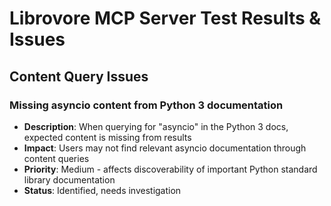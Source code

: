 # Librovore MCP Server Test Results & Issues

## Content Query Issues

### Missing asyncio content from Python 3 documentation
- **Description**: When querying for "asyncio" in the Python 3 docs, expected content is missing from results
- **Impact**: Users may not find relevant asyncio documentation through content queries
- **Priority**: Medium - affects discoverability of important Python standard library documentation
- **Status**: Identified, needs investigation
